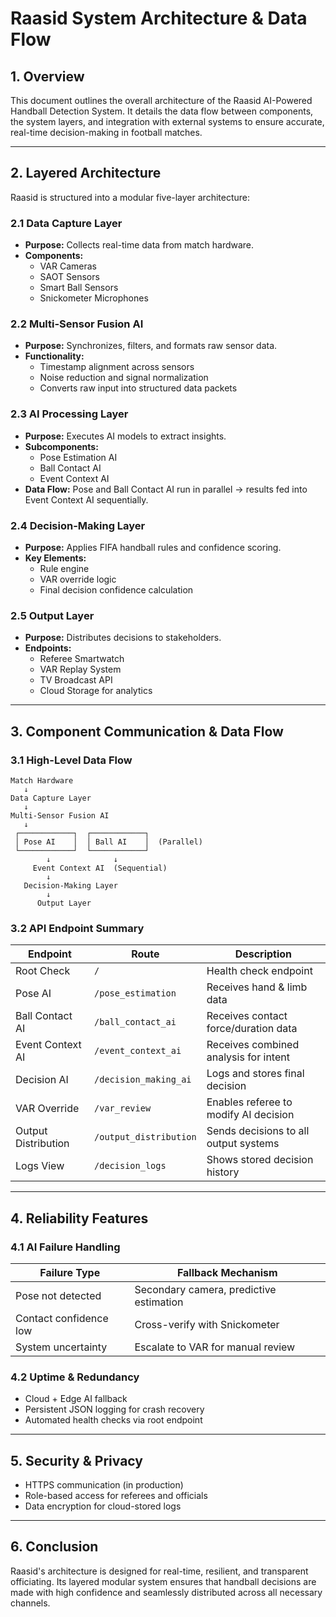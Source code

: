 # Raasid System Architecture & Data Flow

## 1. Overview

This document outlines the overall architecture of the Raasid AI-Powered Handball Detection System. It details the data flow between components, the system layers, and integration with external systems to ensure accurate, real-time decision-making in football matches.

---

## 2. Layered Architecture

Raasid is structured into a modular five-layer architecture:

### 2.1 Data Capture Layer
- **Purpose:** Collects real-time data from match hardware.
- **Components:**
  - VAR Cameras
  - SAOT Sensors
  - Smart Ball Sensors
  - Snickometer Microphones

### 2.2 Multi-Sensor Fusion AI
- **Purpose:** Synchronizes, filters, and formats raw sensor data.
- **Functionality:**
  - Timestamp alignment across sensors
  - Noise reduction and signal normalization
  - Converts raw input into structured data packets

### 2.3 AI Processing Layer
- **Purpose:** Executes AI models to extract insights.
- **Subcomponents:**
  - Pose Estimation AI
  - Ball Contact AI
  - Event Context AI
- **Data Flow:** Pose and Ball Contact AI run in parallel → results fed into Event Context AI sequentially.

### 2.4 Decision-Making Layer
- **Purpose:** Applies FIFA handball rules and confidence scoring.
- **Key Elements:**
  - Rule engine
  - VAR override logic
  - Final decision confidence calculation

### 2.5 Output Layer
- **Purpose:** Distributes decisions to stakeholders.
- **Endpoints:**
  - Referee Smartwatch
  - VAR Replay System
  - TV Broadcast API
  - Cloud Storage for analytics

---

## 3. Component Communication & Data Flow

### 3.1 High-Level Data Flow
```
Match Hardware
   ↓
Data Capture Layer
   ↓
Multi-Sensor Fusion AI
   ↓
 ┌────────────┐  ┌────────────┐
 │ Pose AI    │  │ Ball AI    │  (Parallel)
 └────────────┘  └────────────┘
        ↓              ↓
     Event Context AI  (Sequential)
        ↓
   Decision-Making Layer
        ↓
      Output Layer
```

### 3.2 API Endpoint Summary
| **Endpoint** | **Route** | **Description** |
|--------------|------------|-----------------|
| Root Check | `/` | Health check endpoint |
| Pose AI | `/pose_estimation` | Receives hand & limb data |
| Ball Contact AI | `/ball_contact_ai` | Receives contact force/duration data |
| Event Context AI | `/event_context_ai` | Receives combined analysis for intent |
| Decision AI | `/decision_making_ai` | Logs and stores final decision |
| VAR Override | `/var_review` | Enables referee to modify AI decision |
| Output Distribution | `/output_distribution` | Sends decisions to all output systems |
| Logs View | `/decision_logs` | Shows stored decision history |

---

## 4. Reliability Features

### 4.1 AI Failure Handling
| **Failure Type** | **Fallback Mechanism** |
|------------------|-------------------------|
| Pose not detected | Secondary camera, predictive estimation |
| Contact confidence low | Cross-verify with Snickometer |
| System uncertainty | Escalate to VAR for manual review |

### 4.2 Uptime & Redundancy
- Cloud + Edge AI fallback
- Persistent JSON logging for crash recovery
- Automated health checks via root endpoint

---

## 5. Security & Privacy
- HTTPS communication (in production)
- Role-based access for referees and officials
- Data encryption for cloud-stored logs

---

## 6. Conclusion

Raasid's architecture is designed for real-time, resilient, and transparent officiating. Its layered modular system ensures that handball decisions are made with high confidence and seamlessly distributed across all necessary channels.

